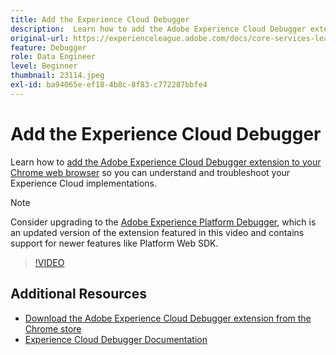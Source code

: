 ```yaml
---
title: Add the Experience Cloud Debugger
description:  Learn how to add the Adobe Experience Cloud Debugger extension to your Chrome web browser so you can understand and troubleshoot your Experience Cloud implementations.
original-url: https://experienceleague.adobe.com/docs/core-services-learn/tutorials/debugger/add-the-extension.html
feature: Debugger
role: Data Engineer
level: Beginner
thumbnail: 23114.jpeg
exl-id: ba94065e-ef18-4b8c-8f83-c772287bbfe4
---
```

# Add the Experience Cloud Debugger

Learn how to [add the Adobe Experience Cloud Debugger extension to your Chrome web browser](https://chrome.google.com/webstore/detail/adobe-experience-cloud-de/ocdmogmohccmeicdhlhhgepeaijenapj) so you can understand and troubleshoot your Experience Cloud implementations.

>[!NOTE]
>
>Consider upgrading to the [Adobe Experience Platform Debugger](../overview.md), which is an updated version of the extension featured in this video and contains support for newer features like Platform Web SDK.

>[!VIDEO](https://video.tv.adobe.com/v/23114/?quality=12)

## Additional Resources

* [Download the Adobe Experience Cloud Debugger extension from the Chrome store](https://chrome.google.com/webstore/detail/adobe-experience-cloud-de/ocdmogmohccmeicdhlhhgepeaijenapj)
* [Experience Cloud Debugger Documentation](https://experienceleague.adobe.com/docs/debugger/using/experience-cloud-debugger.html)
